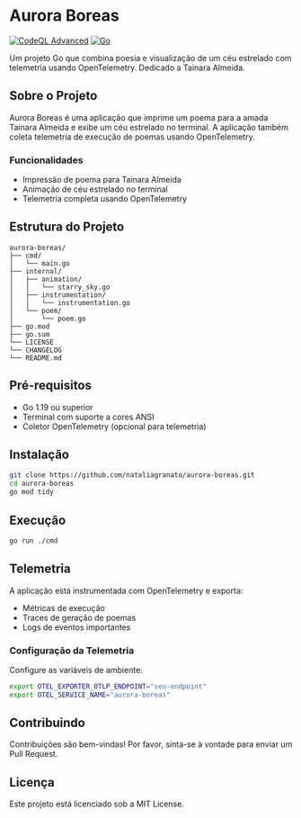 # Aurora Boreas

[![CodeQL Advanced](https://github.com/nataliagranato/aurora-boreas/actions/workflows/codeql.yml/badge.svg)](https://github.com/nataliagranato/aurora-boreas/actions/workflows/codeql.yml) [![Go](https://github.com/nataliagranato/aurora-boreas/actions/workflows/go.yml/badge.svg)](https://github.com/nataliagranato/aurora-boreas/actions/workflows/go.yml)

Um projeto Go que combina poesia e visualização de um céu estrelado com telemetria usando OpenTelemetry. Dedicado a Tainara Almeida.

## Sobre o Projeto

Aurora Boreas é uma aplicação que imprime um poema para a amada Tainara Almeida e exibe um céu estrelado no terminal. A aplicação também coleta telemetria de execução de poemas usando OpenTelemetry.

### Funcionalidades
- Impressão de poema para Tainara Almeida
- Animação de céu estrelado no terminal
- Telemetria completa usando OpenTelemetry

## Estrutura do Projeto

```
aurora-boreas/
├── cmd/
│   └── main.go
├── internal/
│   ├── animation/
│   │   └── starry_sky.go
│   ├── instrumentation/
│   │   └── instrumentation.go
│   └── poem/
│       └── poem.go
├── go.mod
├── go.sum
└── LICENSE
└── CHANGELOG
└── README.md

```

## Pré-requisitos

- Go 1.19 ou superior
- Terminal com suporte a cores ANSI
- Coletor OpenTelemetry (opcional para telemetria)

## Instalação

```bash
git clone https://github.com/nataliagranato/aurora-boreas.git
cd aurora-boreas
go mod tidy
```

## Execução

```bash
go run ./cmd
```

## Telemetria

A aplicação está instrumentada com OpenTelemetry e exporta:
- Métricas de execução
- Traces de geração de poemas
- Logs de eventos importantes

### Configuração da Telemetria

Configure as variáveis de ambiente:
```bash
export OTEL_EXPORTER_OTLP_ENDPOINT="seu-endpoint"
export OTEL_SERVICE_NAME="aurora-boreas"
```

## Contribuindo

Contribuições são bem-vindas! Por favor, sinta-se à vontade para enviar um Pull Request.

## Licença

Este projeto está licenciado sob a MIT License.


